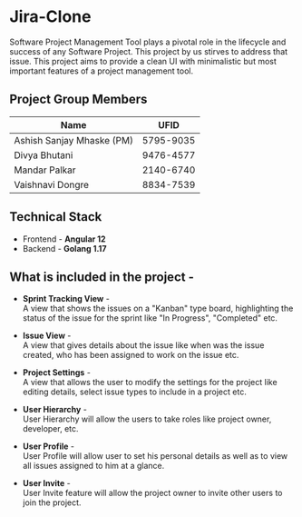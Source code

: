 # Jira-Clone
Software Project Management Tool plays a pivotal role in the lifecycle and success of any Software Project. This project by us stirves to address that issue. This project aims to provide a clean UI with minimalistic but most important features of a project management tool.  
  

## Project Group Members
Name | UFID 
--- | --- |
Ashish Sanjay Mhaske (PM) | 5795-9035
Divya Bhutani | 9476-4577
Mandar Palkar | 2140-6740
Vaishnavi Dongre | 8834-7539  


## Technical Stack
- Frontend - **Angular 12**  
- Backend - **Golang 1.17**


## What is included in the project -

- **Sprint Tracking View** -  
A view that shows the issues on a "Kanban" type board, highlighting the status of the issue for the sprint like "In Progress", "Completed" etc.  

- **Issue View** -  
A view that gives details about the issue like when was the issue created, who has been assigned to work on the issue etc. 

- **Project Settings** -  
A view that allows the user to modify the settings for the project like editing details, select issue types to include in a project etc.  

- **User Hierarchy** -    
User Hierarchy will allow the users to take roles like project owner, developer, etc.

- **User Profile** -  
User Profile will allow user to set his personal details as well as to view all issues assigned to him at a glance.

- **User Invite** -  
User Invite feature will allow the project owner to invite other users to join the project.








